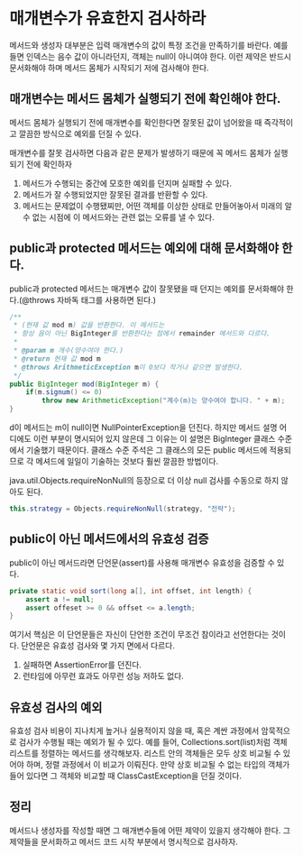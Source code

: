 # 매개변수가 유효한지 검사하라
메서드와 생성자 대부분은 입력 매개변수의 값이 특정 조건을 만족하기를 바란다. 예를 들면 인덱스는 음수 값이 아니라던지, 객체는 null이 아니여야 한다. 이런 제약은 반드시 문서화해야 하며 
메서드 몸체가 시작되기 저에 검사해야 한다. 

## 매개변수는 메서드 몸체가 실행되기 전에 확인해야 한다. 
메서드 몸체가 실행되기 전에 매개변수를 확인한다면 잘못된 값이 넘어왔을 때 즉각적이고 깔끔한 방식으로 예외를 던질 수 있다. 

매개변수를 잘못 검사하면 다음과 같은 문제가 발생하기 때문에 꼭 메서드 몸체가 실행되기 전에 확인하자
1. 메서드가 수행되는 중간에 모호한 예외를 던지며 실패할 수 있다.
2. 메서드가 잘 수행되었지만 잘못된 결과를 반환할 수 있다.
3. 메서드는 문제없이 수행됐찌만, 어떤 객체를 이상한 상태로 만들어놓아서 미래의 알 수 없는 시점에 이 메서드와는 관련 없는 오류를 낼 수 있다.

## public과 protected 메서드는 예외에 대해 문서화해야 한다.
public과 protected 메서드는 매개변수 값이 잘못됐을 때 던지는 예외를 문서화해야 한다.(@throws 자바독 태그를 사용하면 된다.) 

~~~java
/**
 * (현재 값 mod m) 값을 반환한다. 이 메서드는 
 * 항상 음이 아닌 BigInteger를 반환한다는 점에서 remainder 메서드와 다르다.
 * 
 * @param m 개수(양수여야 한다.)
 * @return 현재 값 mod m
 * @throws ArithmeticException m이 0보다 작거나 같으면 발생한다.
 */
public BigInteger mod(BigInteger m) {
    if(m.signum() <= 0)
        throw new ArithmeticException("계수(m)는 양수여야 합니다. " + m);
}
~~~

d이 메서드는 m이 null이면 NullPointerException을 던진다. 하지만 메서드 설명 어디에도 이런 부분이 명시되어 있지 않은데 그 이유는 이 설명은 BigInteger 클래스 수준에서 기술했기 때문이다.
클래스 수준 주석은 그 클래스의 모든 public 메서드에 적용되므로 각 메셔드에 일일이 기술하는 것보다 훨씬 깔끔한 방법이다. 

java.util.Objects.requireNonNull의 등장으로 더 이상 null 검사를 수동으로 하지 않아도 된다. 

~~~java
this.strategy = Objects.requireNonNull(strategy, "전략");
~~~

## public이 아닌 메서드에서의 유효성 검증
   public이 아닌 메서드라면 단언문(assert)를 사용해 매개변수 유효성을 검증할 수 있다. 

~~~java
private static void sort(long a[], int offset, int length) {
    assert a != null;
    assert offeset >= 0 && offset <= a.length;
}
~~~

여기서 핵심은 이 단언문들은 자신이 단언한 조건이 무조건 참이라고 선언한다는 것이다. 단언문은 유효성 검사와 몇 가지 면에서 다르다.
1. 실패하면 AssertionError를 던진다.
2. 런타임에 아무런 효과도 아무런 성능 저하도 없다.

## 유효성 검사의 예외
유효성 검사 비용이 지나치게 높거나 실용적이지 않을 때, 혹은 계싼 과정에서 암묵적으로 검사가 수행될 때는 예외가 될 수 있다.
예를 들어, Collections.sort(list)처럼 객체 리스트를 정렬하는 메서드를 생각해보자. 리스트 안의 객체들은 모두 상호 비교될 수 있어야 하며, 정렬 과정에서 이 비교가 이뤄진다.
만약 상호 비교될 수 없는 타입의 객체가 들어 있다면 그 객체와 비교할 때 ClassCastException을 던질 것이다. 

## 정리
메서드나 생성자를 작성할 때면 그 매개변수들에 어떤 제약이 있을지 생각해야 한다. 그 제약들을 문서화하고 메서드 코드 시작 부분에서 명시적으로 검사하자. 

 